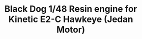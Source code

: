 ---
layout: product
title: "Black Dog 1/48 Resin engine for Kinetic E2-C Hawkeye (Jedan Motor)"
price: "2000" 
desc: "Rezinski dodatak"
img_path: "/assets/img/A48074.webp"
brand: "N/A"
available: true
special_offer: false
new: true
soon: false
cat: "099999"
subcat: "0N/A"
subsubcat: "0N/A"
sifra: "A48074"
popular: false
---